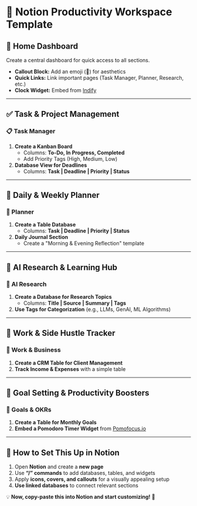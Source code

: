 # 🚀 Notion Productivity Workspace Template

## 📌 Home Dashboard
Create a central dashboard for quick access to all sections.
- **Callout Block:** Add an emoji (🚀) for aesthetics
- **Quick Links:** Link important pages (Task Manager, Planner, Research, etc.)
- **Clock Widget:** Embed from [Indify](https://indify.co)

---

## ✅ Task & Project Management
### 📋 Task Manager
1. **Create a Kanban Board**
   - Columns: **To-Do, In Progress, Completed**
   - Add Priority Tags (High, Medium, Low)
2. **Database View for Deadlines**
   - Columns: **Task | Deadline | Priority | Status**

---

## 📅 Daily & Weekly Planner
### 📆 Planner
1. **Create a Table Database**
   - Columns: **Task | Deadline | Priority | Status**
2. **Daily Journal Section**
   - Create a "Morning & Evening Reflection" template

---

## 📖 AI Research & Learning Hub
### 🧠 AI Research
1. **Create a Database for Research Topics**
   - Columns: **Title | Source | Summary | Tags**
2. **Use Tags for Categorization** (e.g., LLMs, GenAI, ML Algorithms)

---

## 📂 Work & Side Hustle Tracker
### 💼 Work & Business
1. **Create a CRM Table for Client Management**
2. **Track Income & Expenses** with a simple table

---

## 🎯 Goal Setting & Productivity Boosters
### 🎯 Goals & OKRs
1. **Create a Table for Monthly Goals**
2. **Embed a Pomodoro Timer Widget** from [Pomofocus.io](https://pomofocus.io)

---

## 🚀 How to Set This Up in Notion
1. Open **Notion** and create a **new page**
2. Use **“/” commands** to add databases, tables, and widgets
3. Apply **icons, covers, and callouts** for a visually appealing setup
4. **Use linked databases** to connect relevant sections

💡 **Now, copy-paste this into Notion and start customizing!** 🚀

